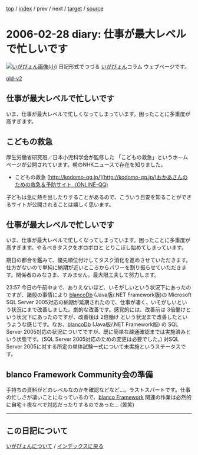 [top](https://igapyon.github.io/diary/) 
 / [index](https://igapyon.github.io/diary/2006/index.html) 
 / prev 
 / next 
 / [target](https://igapyon.github.io/diary/2006/ig060228.html) 
 / [source](https://github.com/igapyon/diary/blob/gh-pages/2006/ig060228.html.src.md) 

2006-02-28 diary: 仕事が最大レベルで忙しいです
=====================================================================================================
[![いがぴょん画像(小)](https://igapyon.github.io/diary/images/iga200306s.jpg "いがぴょん")](https://igapyon.github.io/diary/memo/memoigapyon.html) 日記形式でつづる [いがぴょん](https://igapyon.github.io/diary/memo/memoigapyon.html)コラム ウェブページです。

[old-v2](ig060228-orig.html)

## 仕事が最大レベルで忙しいです

いま、仕事が最大レベルで忙しくなってしまっています。困ったことに多重度が高すぎます。

## こどもの救急

厚生労働省研究班／日本小児科学会が監修した 「こどもの救急」というホームページが公開されています。朝のNHKニュースで存在を知りました。

* こどもの救急
  [http://kodomo-qq.jp/](http://kodomo-qq.jp/)おかあさんのための救急＆予防サイト（ONLINE-QQ)

子どもは急に熱を出したりすることがあるので、こういう目安を知ることができるサイトが公開されることは嬉しく思います。

## 仕事が最大レベルで忙しいです

いま、仕事が最大レベルで忙しくなってしまっています。困ったことに多重度が高すぎます。やるべきタスクをボロボロと とりこぼし始めてしまっています。

期日の都合を鑑みて、優先順位付けしてタスク消化を進めさせていただきます。仕方がないので単純に納期が近いところからパワーを割り振らせていただきます。関係者のみなさま、すみません。最大限工夫して努力します。

23:57 今日の午前中まで、ありえないほど、いそがしいという状況下にあったのですが、諸般の事情により [blancoDb](http://www.igapyon.jp/blanco/blancodb.html) (Java版/.NET Framework版)の Microsoft SQL Server 2005対応の納期が延期されたので、仕事が凄く、いそがしいという状況にまで改善しました。劇的な改善です。感覚的には、改善前は 3倍働けという状況下にあったのですが、改善後は 2倍働け という状況まで改善したというような感じです。なお、[blancoDb](http://www.igapyon.jp/blanco/blancodb.html) (Java版/.NET Framework版) の SQL Server 2005対応の状況についてですが、既に簡単な疎通確認までは実施済みという状態です。(SQL
Server 2005対応のための変更は必要でした。) 対SQL Server 2005に対する所定の単体試験一式について未実施というステータスです。

## blanco Framework Community会の準備

手持ちの資料がどのレベルなのかを確認などなど…。ラストスパートです。仕事の忙しさが凄いことになっているので、[blanco Framework](http://www.igapyon.jp/blanco/blanco.ja.html) 関連の作業は必然的に自宅＋夜なべで対応だったりするのであった… (苦笑)


----------------------------------------------------------------------------------------------------

## この日記について
[いがぴょんについて](https://igapyon.github.io/diary/memo/memoigapyon.html) / [インデックスに戻る](https://igapyon.github.io/diary/idxall.html)
